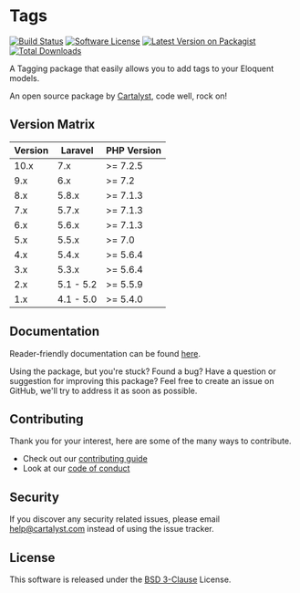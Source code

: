 # Tags

[![Build Status][icon-travis]][link-travis]
[![Software License][icon-license]][link-license]
[![Latest Version on Packagist][icon-version]][link-packagist]
[![Total Downloads][icon-downloads]][link-packagist]

A Tagging package that easily allows you to add tags to your Eloquent models.

An open source package by [Cartalyst](https://cartalyst.com), code well, rock on!

## Version Matrix

Version | Laravel   | PHP Version
------- | --------- | ------------
10.x    | 7.x       | >= 7.2.5
9.x     | 6.x       | >= 7.2
8.x     | 5.8.x     | >= 7.1.3
7.x     | 5.7.x     | >= 7.1.3
6.x     | 5.6.x     | >= 7.1.3
5.x     | 5.5.x     | >= 7.0
4.x     | 5.4.x     | >= 5.6.4
3.x     | 5.3.x     | >= 5.6.4
2.x     | 5.1 - 5.2 | >= 5.5.9
1.x     | 4.1 - 5.0 | >= 5.4.0

## Documentation

Reader-friendly documentation can be found [here][link-docs].

Using the package, but you're stuck? Found a bug? Have a question or suggestion for improving this package? Feel free to create an issue on GitHub, we'll try to address it as soon as possible.

## Contributing

Thank you for your interest, here are some of the many ways to contribute.

- Check out our [contributing guide](/.github/CONTRIBUTING.md)
- Look at our [code of conduct](/.github/CODE_OF_CONDUCT.md)

## Security

If you discover any security related issues, please email help@cartalyst.com instead of using the issue tracker.

## License

This software is released under the [BSD 3-Clause](LICENSE) License.

[link-docs]:      https://cartalyst.com/manual/tags
[link-travis]:    https://travis-ci.org/cartalyst/tags
[link-license]:   https://opensource.org/licenses/MIT
[link-packagist]: https://packagist.org/packages/cartalyst/tags

[icon-travis]:    https://travis-ci.org/cartalyst/tags.svg?branch=10.x
[icon-license]:   https://poser.pugx.org/cartalyst/tags/license
[icon-version]:   https://poser.pugx.org/cartalyst/tags/version
[icon-downloads]: https://poser.pugx.org/cartalyst/tags/downloads
